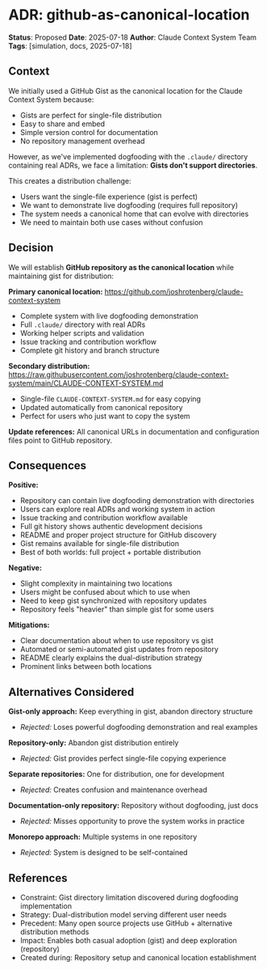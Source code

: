 # ADR: github-as-canonical-location

**Status**: Proposed
**Date**: 2025-07-18
**Author**: Claude Context System Team
**Tags**: [simulation, docs, 2025-07-18]

## Context

We initially used a GitHub Gist as the canonical location for the Claude Context System because:
- Gists are perfect for single-file distribution
- Easy to share and embed
- Simple version control for documentation
- No repository management overhead

However, as we've implemented dogfooding with the `.claude/` directory containing real ADRs, we face a limitation: **Gists don't support directories**.

This creates a distribution challenge:
- Users want the single-file experience (gist is perfect)
- We want to demonstrate live dogfooding (requires full repository)
- The system needs a canonical home that can evolve with directories
- We need to maintain both use cases without confusion

## Decision

We will establish **GitHub repository as the canonical location** while maintaining gist for distribution:

**Primary canonical location:** https://github.com/joshrotenberg/claude-context-system
- Complete system with live dogfooding demonstration
- Full `.claude/` directory with real ADRs
- Working helper scripts and validation
- Issue tracking and contribution workflow
- Complete git history and branch structure

**Secondary distribution:** https://raw.githubusercontent.com/joshrotenberg/claude-context-system/main/CLAUDE-CONTEXT-SYSTEM.md  
- Single-file `CLAUDE-CONTEXT-SYSTEM.md` for easy copying
- Updated automatically from canonical repository
- Perfect for users who just want to copy the system

**Update references:** All canonical URLs in documentation and configuration files point to GitHub repository.

## Consequences

**Positive:**
- Repository can contain live dogfooding demonstration with directories
- Users can explore real ADRs and working system in action
- Issue tracking and contribution workflow available
- Full git history shows authentic development decisions
- README and proper project structure for GitHub discovery
- Gist remains available for single-file distribution
- Best of both worlds: full project + portable distribution

**Negative:**
- Slight complexity in maintaining two locations
- Users might be confused about which to use when
- Need to keep gist synchronized with repository updates
- Repository feels "heavier" than simple gist for some users

**Mitigations:**
- Clear documentation about when to use repository vs gist
- Automated or semi-automated gist updates from repository
- README clearly explains the dual-distribution strategy
- Prominent links between both locations

## Alternatives Considered

**Gist-only approach:** Keep everything in gist, abandon directory structure
- *Rejected:* Loses powerful dogfooding demonstration and real examples

**Repository-only:** Abandon gist distribution entirely
- *Rejected:* Gist provides perfect single-file copying experience

**Separate repositories:** One for distribution, one for development
- *Rejected:* Creates confusion and maintenance overhead

**Documentation-only repository:** Repository without dogfooding, just docs
- *Rejected:* Misses opportunity to prove the system works in practice

**Monorepo approach:** Multiple systems in one repository
- *Rejected:* System is designed to be self-contained

## References

- Constraint: Gist directory limitation discovered during dogfooding implementation
- Strategy: Dual-distribution model serving different user needs
- Precedent: Many open source projects use GitHub + alternative distribution methods
- Impact: Enables both casual adoption (gist) and deep exploration (repository)
- Created during: Repository setup and canonical location establishment

